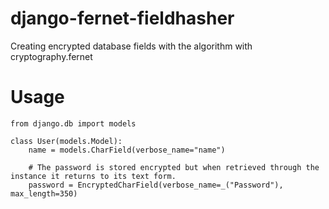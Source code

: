 # django-fernet-fieldhasher
Creating encrypted database fields with the algorithm with cryptography.fernet

# Usage

```
from django.db import models

class User(models.Model):
    name = models.CharField(verbose_name="name")
    
    # The password is stored encrypted but when retrieved through the instance it returns to its text form.
    password = EncryptedCharField(verbose_name=_("Password"), max_length=350)
```